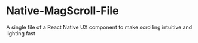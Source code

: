 # Native-MagScroll-File
A single file of a React Native UX component to make scrolling intuitive and lighting fast
